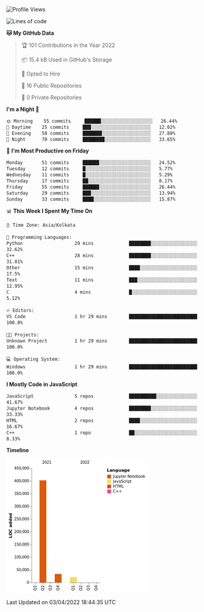 <!--START_SECTION:waka-->
![Profile Views](http://img.shields.io/badge/Profile%20Views-0-blue)

![Lines of code](https://img.shields.io/badge/From%20Hello%20World%20I%27ve%20Written-457%20Thousand%20lines%20of%20code-blue)

**🐱 My GitHub Data** 

> 🏆 101 Contributions in the Year 2022
 > 
> 📦 15.4 kB Used in GitHub's Storage 
 > 
> 💼 Opted to Hire
 > 
> 📜 16 Public Repositories 
 > 
> 🔑 0 Private Repositories  
 > 
**I'm a Night 🦉** 

```text
🌞 Morning    55 commits     ██████░░░░░░░░░░░░░░░░░░░   26.44% 
🌆 Daytime    25 commits     ███░░░░░░░░░░░░░░░░░░░░░░   12.02% 
🌃 Evening    58 commits     ███████░░░░░░░░░░░░░░░░░░   27.88% 
🌙 Night      70 commits     ████████░░░░░░░░░░░░░░░░░   33.65%

```
📅 **I'm Most Productive on Friday** 

```text
Monday       51 commits     ██████░░░░░░░░░░░░░░░░░░░   24.52% 
Tuesday      12 commits     █░░░░░░░░░░░░░░░░░░░░░░░░   5.77% 
Wednesday    11 commits     █░░░░░░░░░░░░░░░░░░░░░░░░   5.29% 
Thursday     17 commits     ██░░░░░░░░░░░░░░░░░░░░░░░   8.17% 
Friday       55 commits     ██████░░░░░░░░░░░░░░░░░░░   26.44% 
Saturday     29 commits     ███░░░░░░░░░░░░░░░░░░░░░░   13.94% 
Sunday       33 commits     ████░░░░░░░░░░░░░░░░░░░░░   15.87%

```


📊 **This Week I Spent My Time On** 

```text
⌚︎ Time Zone: Asia/Kolkata

💬 Programming Languages: 
Python                   29 mins             ████████░░░░░░░░░░░░░░░░░   32.62% 
C++                      28 mins             ████████░░░░░░░░░░░░░░░░░   31.81% 
Other                    15 mins             ████░░░░░░░░░░░░░░░░░░░░░   17.5% 
Text                     11 mins             ███░░░░░░░░░░░░░░░░░░░░░░   12.95% 
C                        4 mins              █░░░░░░░░░░░░░░░░░░░░░░░░   5.12%

🔥 Editors: 
VS Code                  1 hr 29 mins        █████████████████████████   100.0%

🐱‍💻 Projects: 
Unknown Project          1 hr 29 mins        █████████████████████████   100.0%

💻 Operating System: 
Windows                  1 hr 29 mins        █████████████████████████   100.0%

```

**I Mostly Code in JavaScript** 

```text
JavaScript               5 repos             ██████████░░░░░░░░░░░░░░░   41.67% 
Jupyter Notebook         4 repos             ████████░░░░░░░░░░░░░░░░░   33.33% 
HTML                     2 repos             ████░░░░░░░░░░░░░░░░░░░░░   16.67% 
C++                      1 repo              ██░░░░░░░░░░░░░░░░░░░░░░░   8.33%

```


**Timeline**

![Chart not found](https://raw.githubusercontent.com/ThejaswinS/ThejaswinS/main/charts/bar_graph.png) 


 Last Updated on 03/04/2022 18:44:35 UTC
<!--END_SECTION:waka-->





